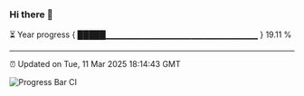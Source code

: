### Hi there 👋

⏳ Year progress { █████▁▁▁▁▁▁▁▁▁▁▁▁▁▁▁▁▁▁▁▁▁▁▁▁▁ } 19.11 %

---

⏰ Updated on Tue, 11 Mar 2025 18:14:43 GMT

![Progress Bar CI](https://github.com/Shyam-Makwana/GitHub-Actions-Demo/workflows/Progress%20Bar%20CI/badge.svg)

